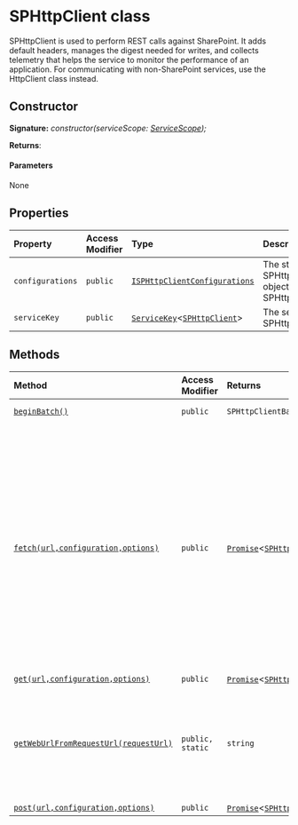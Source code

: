 # SPHttpClient class







SPHttpClient is used to perform REST calls against SharePoint. It adds default headers, manages the digest needed for writes, and collects telemetry that helps the service to monitor the performance of an application. For communicating with non-SharePoint services, use the HttpClient class instead.


## Constructor


**Signature:** _constructor(serviceScope: [ServiceScope](../../sp-core-library.api/class/servicescope.md));_

**Returns**: 



#### Parameters
None


## Properties

| Property	   | Access Modifier | Type	| Description|
|:-------------|:----|:-------|:-----------|
|`configurations`     | `public` | [`ISPHttpClientConfigurations`](../../sp-http.api/interface/isphttpclientconfigurations.md) | The standard predefined SPHttpClientConfiguration objects for use with the SPHttpClient class. |
|`serviceKey`     | `public` | [`ServiceKey`](../../sp-core-library.api/class/servicekey.md)<[`SPHttpClient`](../../sp-http.api/class/sphttpclient.md)> | The service key for SPHttpClient. |




## Methods

| Method	   | Access Modifier | Returns	| Description|
|:-------------|:----|:-------|:-----------|
|[`beginBatch()`](beginbatch-sphttpclient.md)     | `public` | `SPHttpClientBatch` | Begins an ODATA batch, which allows multiple REST queries to be bundled into a single web request. |
|[`fetch(url,configuration,options)`](fetch-sphttpclient.md)     | `public` | [`Promise`](../../es6-promise.api/class/promise.md)<[`SPHttpClientResponse`](../../sp-http.api/class/sphttpclientresponse.md)> | Generally, the parameters and semantics for SPHttpClient.fetch() are essentially the same as the WHATWG API standard that is documented here: https://fetch.spec.whatwg.org/ The SPHttpClient subclass adds some additional behaviors that are convenient when working with SharePoint ODATA API's (which can be avoided by using HttpClient instead): - Default "Accept" and "Content-Type" headers are added if not explicitly specified. - For write operations, an "X-RequestDigest" header is automatically added - The request digest token is automatically fetched and stored in a cache, with support for preloading For a write operation, SPHttpClient will automatically add the "X-RequestDigest" header, which may need to be obtained by issuing a seperate request such as "https://example.com/sites/sample/_api/contextinfo". Typically the appropriate SPWeb URL can be guessed by looking for a reserved URL segment such as "_api" in the original URL passed to fetch(); if not, use ISPHttpClientOptions.webUrl to specify it explicitly. |
|[`get(url,configuration,options)`](get-sphttpclient.md)     | `public` | [`Promise`](../../es6-promise.api/class/promise.md)<[`SPHttpClientResponse`](../../sp-http.api/class/sphttpclientresponse.md)> | Calls fetch(), but sets the method to 'GET'. |
|[`getWebUrlFromRequestUrl(requestUrl)`](getweburlfromrequesturl-sphttpclient.md)     | `public, static` | `string` | This uses a heuristic to guess the SPWeb URL associated with the provided REST URL. This is necessary for operations such as the X-RequestDigest and ODATA batching, which require POSTing to a separate REST endpoint in order to complete a request. For excample, if the requestUrl is "/sites/site/web/_api/service", the returned URL would be "/sites/site/web". Or if the requestUrl is "http://example.com/_layouts/service", the returned URL would be "http://example.com". |
|[`post(url,configuration,options)`](post-sphttpclient.md)     | `public` | [`Promise`](../../es6-promise.api/class/promise.md)<[`SPHttpClientResponse`](../../sp-http.api/class/sphttpclientresponse.md)> | Calls fetch(), but sets the method to 'POST'. |





